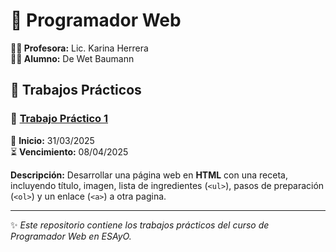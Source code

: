 
# 📌 Programador Web


**👩‍🏫 Profesora:** Lic. Karina Herrera  
**👨‍🎓 Alumno:** De Wet Baumann  


## 📂 Trabajos Prácticos


### 📝 [Trabajo Práctico 1](TP1/consigna.md)
📅 **Inicio:** 31/03/2025  
⏳ **Vencimiento:** 08/04/2025  

**Descripción:** Desarrollar una página web en **HTML** con una receta, incluyendo título, imagen, lista de ingredientes (`<ul>`), pasos de preparación (`<ol>`) y un enlace (`<a>`) a otra pagina.


<!-- ### 📝 [Trabajo Práctico 1](ruta/al/archivo1.md) 

📅 **Inicio:** 31/03/2025

⏳ **Vencimiento:** 08/04/2025

**Descripción:** Desarrollar una página web en **HTML** con una receta, incluyendo título, imagen, lista de ingredientes (`<ul>`), pasos de preparación (`<ol>`) y un enlace (`<a>`) a otra pagina.

### 📝 [Trabajo Práctico 1](ruta/al/archivo1.md) 

📅 **Inicio:** 31/03/2025

⏳ **Vencimiento:** 08/04/2025

**Descripción:** Desarrollar una página web en **HTML** con una receta, incluyendo título, imagen, lista de ingredientes (`<ul>`), pasos de preparación (`<ol>`) y un enlace (`<a>`) a otra pagina. -->

---

✨ *Este repositorio contiene los trabajos prácticos del curso de Programador Web en ESAyO.*  
